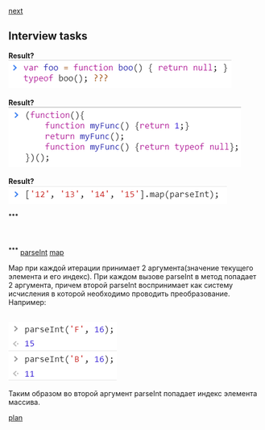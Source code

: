 <a href="02.md">next</a>

<h2>Interview tasks</h2>

<div>
<strong>Result?</strong>

<br/>
<img src="./media/01-1.png">
</div>


<br/>


<div>
<strong>Result?</strong>

<br/>
<img src="./media/01-2.png">
</div>


<br/>


<div>
<strong>Result?</strong>

<br/>
<img src="./media/01-3.png">

<br/>

<sup><strong>***</strong></sup>
</div>



<br/>


<br/>



<div class="footer">
<sup><strong>***</strong></sup>
<a href="https://developer.mozilla.org/en-US/docs/Web/JavaScript/Reference/Global_Objects/parseInt">parseInt</a>
<a href="https://developer.mozilla.org/en-US/docs/Web/JavaScript/Reference/Global_Objects/Array/map">map</a>

Map при каждой итерации принимает 2 аргумента(значение текущего элемента и его индекс).
При каждом вызове parseInt в метод попадает 2 аргумента, причем второй parseInt воспринимает как систему исчисления
в которой необходимо проводить преобразование. Например:

<br/>
<img src="./media/01-4.png">

Таким образом во второй аргумент parseInt попадает индекс элемента массива.

</div>

<a href="00.md">plan</a>
